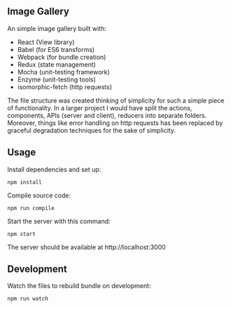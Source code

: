 Image Gallery
---
 
An simple image gallery built with:

- React (View library)
- Babel (for ES6 transforms)
- Webpack (for bundle creation)
- Redux (state management)
- Mocha (unit-testing framework)
- Enzyme (unit-testing tools)
- isomorphic-fetch (http requests)

The file structure was created thinking of simplicity for such a simple piece of functionality. In a larger project I would have split the actions, components, APIs (server and client), reducers into separate folders. Moreover, things like error handling on http requests has been replaced by graceful degradation techniques for the sake of simplicity.
 
Usage
---

Install dependencies and set up: 

```
npm install
```

Compile source code:

```
npm run compile
```

Start the server with this command:

```
npm start
```

The server should be available at http://localhost:3000

Development
---
 
Watch the files to rebuild bundle on development:
 
```
npm run watch
```
